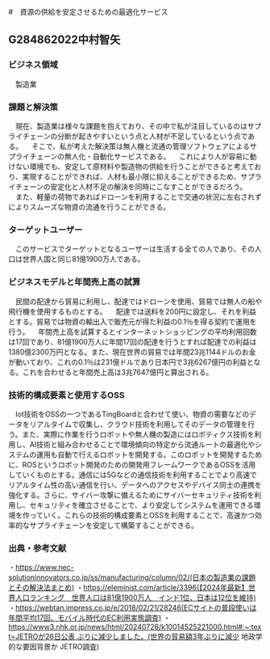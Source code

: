 #　資源の供給を安定させるための最適化サービス
## G284862022中村智矢
### ビジネス領域
　製造業
### 課題と解決策
　現在、製造業は様々な課題を抱えており、その中で私が注目しているのはサプライチェーンの分断が起きやすいという点と人材が不足しているという点である。
　そこで、私が考えた解決策は無人機と流通の管理ソフトウェアによるサプライチェーンの無人化・自動化サービスである。
　これにより人が容易に動けない環境でも、安定して原材料や製造物の供給を行うことができると考えており、実現することができれば、人材も最小限に抑えることができるため、サプライチェーンの安定化と人材不足の解決を同時にこなすことができるだろう。
　また、軽量の荷物であればドローンを利用することで交通の状況に左右されずによりスムーズな物資の流通を行うことができる。
### ターゲットユーザー
　このサービスでターゲットとなるユーザーは生活する全ての人であり、その人口は世界人国と同じ81億1900万人である。
### ビジネスモデルと年間売上高の試算
　民間の配達から貿易に利用し、配達ではドローンを使用、貿易では無人の船や飛行機を使用するものとする。
　配達では送料を200円に設定し、それを利益とする。貿易では物資の輸出入で販売元が得た利益の0.1％を得る契約で運用を行う。
　年間売上高を試算するとインターネットショッピングの平均利用回数は17回であり、81億1900万人に年間17回の配達を行うとすれば配達での利益は1380億2300万円となる。また、現在世界の貿易では年間23兆1144ドルのお金が動いており、これの0.1％は231億ドルであり日本円で3兆6267億円の利益となる。これを合わせると年間売上高は3兆7647億円と算出される。
### 技術的構成要素と使用するOSS
　Iot技術をOSSの一つであるTingBoardと合わせて使い、物資の需要などのデータをリアルタイムで収集し、クラウド技術を利用してそのデータの管理を行う。また、実際に作業を行うロボットや無人機の製造にはロボティクス技術を利用し、AI技術と組み合わせることで環境傾向の特定から流通ルートの最適化やシステムの運用も自動で行えるロボットを開発する。このロボットを開発するために、ROSというロボット開発のための開発用フレームワークであるOSSを活用していくものとする。通信には5Gなどの通信技術を利用することでより高速でリアルタイム性の高い通信を行い、データへのアクセスやデバイス同士の連携を強化する。さらに、サイバー攻撃に備えるためにサイバーセキュリティ技術を利用し、セキュリティを確立させることで、より安定してシステムを運用できる環境を作っていく。これらの技術的構成要素とOSSを利用することで、高速かつ効率的なサプライチェーンを安定して構築することができる。
### 出典・参考文献
・https://www.nec-solutioninnovators.co.jp/ss/manufacturing/column/02/(日本の製造業の課題とその解決法まとめ)
・https://eleminist.com/article/3396(【2024年最新】世界人口ランキング　世界人口は81億1900万人　インド1位、日本は12位を維持)
・https://webtan.impress.co.jp/e/2018/02/21/28246(ECサイトの普段使いは年間平均17回、モバイル時代のEC利用実態調査)
・https://www3.nhk.or.jp/news/html/20240726/k10014525221000.html#:~:text=JETROが26日公表,ぶりに減少しました。(世界の貿易額3年ぶりに減少 地政学的な要因背景か JETRO調査)